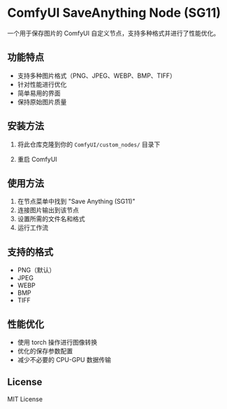 # ComfyUI SaveAnything Node (SG11)

一个用于保存图片的 ComfyUI 自定义节点，支持多种格式并进行了性能优化。

## 功能特点
- 支持多种图片格式（PNG、JPEG、WEBP、BMP、TIFF）
- 针对性能进行优化
- 简单易用的界面
- 保持原始图片质量

## 安装方法

1. 将此仓库克隆到你的 `ComfyUI/custom_nodes/` 目录下


2. 重启 ComfyUI

## 使用方法
1. 在节点菜单中找到 "Save Anything (SG11)"
2. 连接图片输出到该节点
3. 设置所需的文件名和格式
4. 运行工作流

## 支持的格式
- PNG（默认）
- JPEG
- WEBP
- BMP
- TIFF

## 性能优化
- 使用 torch 操作进行图像转换
- 优化的保存参数配置
- 减少不必要的 CPU-GPU 数据传输

## License
MIT License